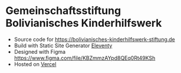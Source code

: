 # Gemeinschaftsstiftung Bolivianisches Kinderhilfswerk

- Source code for https://bolivianisches-kinderhilfswerk-stiftung.de
- Build with Static Site Generator [Eleventy](https://www.11ty.dev/) 
- Designed with Figma https://www.figma.com/file/KBZmmzAYpd8QEq0Rt49KSh
- Hosted on [Vercel](https://vercel.com/)
